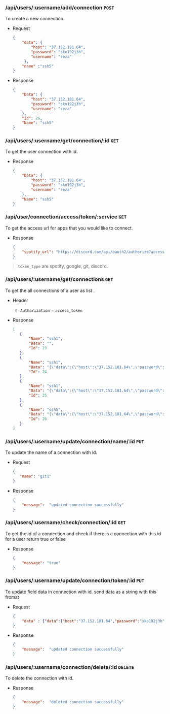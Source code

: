 ### /api/users/:username/add/connection `POST`
To create a new connection.

- Request
    ```json
    {
        "data": {
            "host": "37.152.181.64",
            "password": "sko192j3h",
            "username": "reza"
         },
        "name" :"ssh5"
    }
    ```
- Response
    ```json
    {
        "Data": {
            "host": "37.152.181.64",
            "password": "sko192j3h",
            "username": "reza"
        },
        "Id": 26,
        "Name": "ssh5"
    }
    ```
### /api/users/:username/get/connection/:id `GET`
To get the user connection with id.

- Response
    ```json
    {
        "Data": {
            "host": "37.152.181.64",
            "password": "sko192j3h",
            "username": "reza"
        },
        "Name": "ssh5"
    }
    ```


### /api/user/connection/access/token/:service `GET`
To get the access url for apps that  you would like to connect.
- Response
    ```json
    {
        "spotify_url": "https://discord.com/api/oauth2/authorize?access_type=online&client_id=830463353079988314&redirect_uri=http://localhost:8080/callback&response_type=code&scope=identify+email&state=h8EecvhXJqHsG5EQ3K0gei4EUrWpaFj_HqH3WNZdrzrX1BX1COQRsTUv3-yGi3WmHQbw0EHJ58Rx1UOkvwip-Q%3D%3D"
    }
    ```
  
> `token_type` are spotify, google, git, discord.

### /api/users/:username/get/connections `GET`
To get the all  connections of a user as list .

- Header
    - `Authorization` = `access_token`
    
 - Response
     ```json
    [
        {
            "Name": "ssh1",
            "Data": "",
            "Id": 23
        },
        {
            "Name": "ssh1",
            "Data": "{\"data\":{\"host\":\"37.152.181.64\",\"password\":\"sko192j3h\",\"username\":\"reza\"},\"id\":2,\"name\":\"ssh1\"}",
            "Id": 24
        },
        {
            "Name": "ssh1",
            "Data": "{\"data\":{\"host\":\"37.152.181.64\",\"password\":\"sko192j3h\",\"username\":\"reza\"},\"id\":2,\"name\":\"ssh1\"}",
            "Id": 25
        },
        {
            "Name": "ssh5",
            "Data": "{\"data\":{\"host\":\"37.152.181.64\",\"password\":\"sko192j3h\",\"username\":\"reza\"},\"id\":0,\"name\":\"ssh5\"}",
            "Id": 26
        }
    ]
    ```

### /api/users/:username/update/connection/name/:id `PUT`
To update the name of a connection with id.
- Request
    ```json
    {
       "name": "git1"
    }
    ```
- Response
    ```json
    {
        "message":  "updated connection successfully"
    }
    ```

### /api/users/:username/check/connection/:id `GET`
To get the id of a connection and check if there is a connection with this id for a user return true or false
- Response
    ```json
    {
        "message": "true"
    }
    ```

### /api/users/:username/update/connection/token/:id `PUT`
To update field data in connection with id. send data as a string with this fromat 
- Request
    ```json
    {
        "data" : {"data":{"host":"37.152.181.64","password":"sko192j3h","username":"reza"},"id":2,"name":"ssh1"}
    }
    ```
- Response
    ```json
    {
        "message":  "updated connection successfully"
    }
    ```


### /api/users/:username/connection/delete/:id `DELETE`
To delete the connection with id.
- Response
    ```json
    {
        "message":  "deleted connection successfully"
    }
    ```